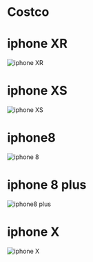# Costco
#
#



# iphone XR

![iphone XR](https://github.com/BbekShr/Costco/blob/master/Simulator%20Screen%20Shot%20-%20iPhone%20XR%20-%202019-02-08%20at%2009.30.55.png)




# iphone XS


![iphone XS](https://github.com/BbekShr/Costco/blob/master/Simulator%20Screen%20Shot%20-%20iPhone%20XS%20Max%20-%202019-02-08%20at%2009.29.17.png)

# iphone8 
![iphone 8](https://github.com/BbekShr/Costco/blob/master/Simulator%20Screen%20Shot%20-%20iPhone%208%20-%202019-02-08%20at%2009.57.47.png)




# iphone 8 plus


![iphone8 plus](https://github.com/BbekShr/Costco/blob/master/Simulator%20Screen%20Shot%20-%20iPhone%208%20Plus%20-%202019-02-08%20at%2009.57.12.png)



# iphone X


![iphone X](https://github.com/BbekShr/Costco/blob/master/Simulator%20Screen%20Shot%20-%20iPhone%20X%20-%202019-02-08%20at%2009.56.36.png)







 
